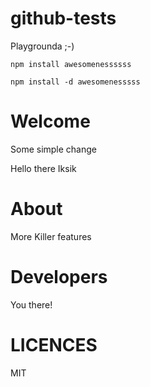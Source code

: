 github-tests
============
 
Playgrounda ;-)

```
npm install awesomenessssss
```

```
npm install -d awesomenesssss
```

# Welcome

Some simple change
 
Hello there Iksik

# About

More Killer features

# Developers

You there!
 
# LICENCES
 
MIT